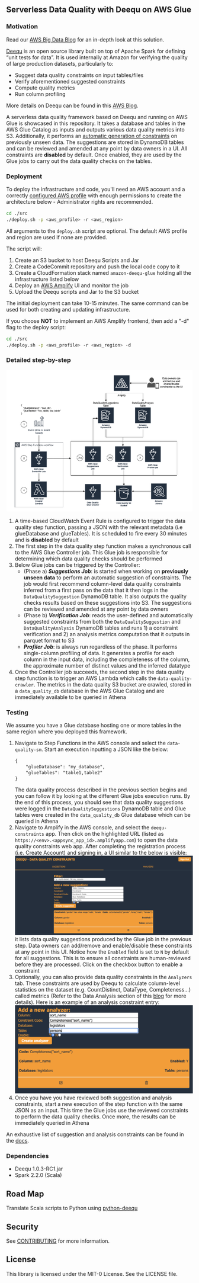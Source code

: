 ## Serverless Data Quality with Deequ on AWS Glue

### Motivation
Read our [AWS Big Data Blog](https://aws.amazon.com/blogs/big-data/building-a-serverless-data-quality-and-analysis-framework-with-deequ-and-aws-glue/) for an in-depth look at this solution.

[Deequ](https://github.com/awslabs/deequ) is an open source library built on top of Apache Spark for defining “unit tests for data”. It is used internally at Amazon for verifying the quality of large production datasets, particularly to:

* Suggest data quality constraints on input tables/files
* Verify aforementioned suggested constraints
* Compute quality metrics
* Run column profiling

More details on Deequ can be found in this [AWS Blog](https://aws.amazon.com/blogs/big-data/test-data-quality-at-scale-with-deequ/).

A serverless data quality framework based on Deequ and running on AWS Glue is  showcased in this repository. It takes a database and tables in the AWS Glue Catalog as inputs and outputs various data quality metrics into S3. Additionally, it performs an [automatic generation of constraints](https://github.com/awslabs/deequ/blob/master/src/main/scala/com/amazon/deequ/examples/constraint_suggestion_example.md) on previously unseen data. The suggestions are stored in DynamoDB tables and can be reviewed and amended at any point by data owners in a UI. All constraints are **disabled** by default. Once enabled, they are used by the Glue jobs to carry out the data quality checks on the tables.

### Deployment
To deploy the infrastructure and code, you'll need an AWS account and a correctly [configured AWS profile](https://docs.aws.amazon.com/cli/latest/userguide/cli-chap-configure.html) with enough permissions to create the architecture below - Administrator rights are recommended.

```bash
cd ./src
./deploy.sh -p <aws_profile> -r <aws_region>
```
All arguments to the ```deploy.sh``` script are optional. The default AWS profile and region are used if none are provided.

The script will:
1. Create an S3 bucket to host Deequ Scripts and Jar
2. Create a CodeCommit repository and push the local code copy to it
3. Create a CloudFormation stack named ```amazon-deequ-glue``` holding all the infrastructure listed below
4. Deploy an [AWS Amplify](https://aws.amazon.com/amplify/) UI and monitor the job
5. Upload the Deequ scripts and Jar to the S3 bucket

The initial deployment can take 10-15 minutes. The same command can be used for both creating and updating infrastructure.

If you choose **NOT** to implement an AWS Amplify frontend, then add a "-d" flag to the deploy script:
```bash
cd ./src
./deploy.sh -p <aws_profile> -r <aws_region> -d
```

### Detailed step-by-step
![Architecture](./docs/amazon-deequ-glue.png)

1. A time-based CloudWatch Event Rule is configured to trigger the data quality step function, passing a JSON with the relevant metadata (i.e glueDatabase and glueTables). It is scheduled to fire every 30 minutes and is **disabled** by default
2. The first step in the data quality step function makes a synchronous call to the AWS Glue Controller job. This Glue job is responsible for determining which data quality checks should be performed
3. Below Glue jobs can be triggered by the Controller:
    - (Phase a) ***Suggestions Job***: is started when working on **previously unseen data** to perform an automatic suggestion of constraints. The job would first recommend column-level data quality constraints inferred from a first pass on the data that it then logs in the ```DataQualitySuggestion``` DynamoDB table. It also outputs the quality checks results based on these suggestions into S3. The suggestions can be reviewed and amended at any point by data owners
    - (Phase b) ***Verification Job***: reads the user-defined and automatically suggested constraints from both the ```DataQualitySuggestion``` and ```DataQualityAnalysis``` DynamoDB tables and runs 1) a constraint verification and 2) an analysis metrics computation that it outputs in parquet format to S3
    - ***Profiler Job***: is always run regardless of the phase. It performs single-column profiling of data. It generates a profile for each column in the input data, including the completeness of the column, the approximate number of distinct values and the inferred datatype
4. Once the Controller job succeeds, the second step in the data quality step function is to trigger an AWS Lambda which calls the ```data-quality-crawler```. The metrics in the data quality S3 bucket are crawled, stored in a ```data_quality_db``` database in the AWS Glue Catalog and are immediately available to be queried in Athena 

### Testing
We assume you have a Glue database hosting one or more tables in the same region where you deployed this framework.

1. Navigate to Step Functions in the AWS console and select the ```data-quality-sm```. Start an execution inputting a JSON like the below:
    ```
    {
        "glueDatabase": "my_database",
        "glueTables": "table1,table2"
    }
    ```
    The data quality process described in the previous section begins and you can follow it by looking at the different Glue jobs execution runs. By the end of this process, you should see that data quality suggestions were logged in the ```DataQualitySuggestions``` DynamoDB table and Glue tables were created in the ```data_quality_db``` Glue database which can be queried in Athena
2. Navigate to Amplify in the AWS console, and select the ```deequ-constraints``` app. Then click on the highlighted URL (listed as ```https://<env>.<appsync_app_id>.amplifyapp.com```) to open the data quality constraints web app. After completing the registration process (i.e. Create Account) and signing in, a UI similar to the below is visible:
![](docs/amazon-deequ-web-app.png)
it lists data quality suggestions produced by the Glue job in the previous step. Data owners can add/remove and enable/disable these constraints at any point in this UI. Notice how the ```Enabled``` field is set to ```N``` by default for all suggestions. This is to ensure all constraints are human-reviewed before they are processed. Click on the checkbox button to enable a constraint
3. Optionally, you can also provide data quality constraints in the ```Analyzers``` tab. These constraints are used by Deequ to calculate column-level statistics on the dataset (e.g. CountDistinct, DataType, Completeness…) called metrics (Refer to the Data Analysis section of this [blog](https://aws.amazon.com/blogs/big-data/test-data-quality-at-scale-with-deequ/) for more details). Here is an example of an analysis constraint entry:
![](docs/amazon-deequ-web-app-analyzer.png)
4. Once you have you have reviewed both suggestion and analysis constraints, start a new execution of the step function with the same JSON as an input. This time the Glue jobs use the reviewed constraints to perform the data quality checks. Once more, the results can be immediately queried in Athena

An exhaustive list of suggestion and analysis constraints can be found in the [docs](./docs/constraints/).

### Dependencies
- Deequ 1.0.3-RC1.jar
- Spark 2.2.0 (Scala)

## Road Map
Translate Scala scripts to Python using [python-deequ](https://github.com/awslabs/python-deequ)


## Security

See [CONTRIBUTING](CONTRIBUTING.md#security-issue-notifications) for more information.

## License

This library is licensed under the MIT-0 License. See the LICENSE file.
